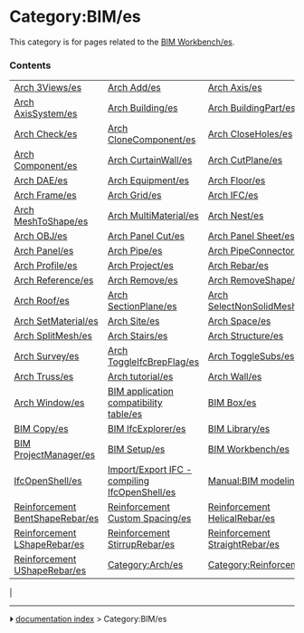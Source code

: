 # Category:BIM/es
This category is for pages related to the [BIM Workbench/es](BIM_Workbench/es.md).

### Contents

|     |     |     |
| --- | --- | --- |
| [Arch 3Views/es](Arch_3Views/es.md) | [Arch Add/es](Arch_Add/es.md) | [Arch Axis/es](Arch_Axis/es.md) |
| [Arch AxisSystem/es](Arch_AxisSystem/es.md) | [Arch Building/es](Arch_Building/es.md) | [Arch BuildingPart/es](Arch_BuildingPart/es.md) |
| [Arch Check/es](Arch_Check/es.md) | [Arch CloneComponent/es](Arch_CloneComponent/es.md) | [Arch CloseHoles/es](Arch_CloseHoles/es.md) |
| [Arch Component/es](Arch_Component/es.md) | [Arch CurtainWall/es](Arch_CurtainWall/es.md) | [Arch CutPlane/es](Arch_CutPlane/es.md) |
| [Arch DAE/es](Arch_DAE/es.md) | [Arch Equipment/es](Arch_Equipment/es.md) | [Arch Floor/es](Arch_Floor/es.md) |
| [Arch Frame/es](Arch_Frame/es.md) | [Arch Grid/es](Arch_Grid/es.md) | [Arch IFC/es](Arch_IFC/es.md) |
| [Arch MeshToShape/es](Arch_MeshToShape/es.md) | [Arch MultiMaterial/es](Arch_MultiMaterial/es.md) | [Arch Nest/es](Arch_Nest/es.md) |
| [Arch OBJ/es](Arch_OBJ/es.md) | [Arch Panel Cut/es](Arch_Panel_Cut/es.md) | [Arch Panel Sheet/es](Arch_Panel_Sheet/es.md) |
| [Arch Panel/es](Arch_Panel/es.md) | [Arch Pipe/es](Arch_Pipe/es.md) | [Arch PipeConnector/es](Arch_PipeConnector/es.md) |
| [Arch Profile/es](Arch_Profile/es.md) | [Arch Project/es](Arch_Project/es.md) | [Arch Rebar/es](Arch_Rebar/es.md) |
| [Arch Reference/es](Arch_Reference/es.md) | [Arch Remove/es](Arch_Remove/es.md) | [Arch RemoveShape/es](Arch_RemoveShape/es.md) |
| [Arch Roof/es](Arch_Roof/es.md) | [Arch SectionPlane/es](Arch_SectionPlane/es.md) | [Arch SelectNonSolidMeshes/es](Arch_SelectNonSolidMeshes/es.md) |
| [Arch SetMaterial/es](Arch_SetMaterial/es.md) | [Arch Site/es](Arch_Site/es.md) | [Arch Space/es](Arch_Space/es.md) |
| [Arch SplitMesh/es](Arch_SplitMesh/es.md) | [Arch Stairs/es](Arch_Stairs/es.md) | [Arch Structure/es](Arch_Structure/es.md) |
| [Arch Survey/es](Arch_Survey/es.md) | [Arch ToggleIfcBrepFlag/es](Arch_ToggleIfcBrepFlag/es.md) | [Arch ToggleSubs/es](Arch_ToggleSubs/es.md) |
| [Arch Truss/es](Arch_Truss/es.md) | [Arch tutorial/es](Arch_tutorial/es.md) | [Arch Wall/es](Arch_Wall/es.md) |
| [Arch Window/es](Arch_Window/es.md) | [BIM application compatibility table/es](BIM_application_compatibility_table/es.md) | [BIM Box/es](BIM_Box/es.md) |
| [BIM Copy/es](BIM_Copy/es.md) | [BIM IfcExplorer/es](BIM_IfcExplorer/es.md) | [BIM Library/es](BIM_Library/es.md) |
| [BIM ProjectManager/es](BIM_ProjectManager/es.md) | [BIM Setup/es](BIM_Setup/es.md) | [BIM Workbench/es](BIM_Workbench/es.md) |
| [IfcOpenShell/es](IfcOpenShell/es.md) | [Import/Export IFC - compiling IfcOpenShell/es](Import/Export_IFC_-_compiling_IfcOpenShell/es.md) | [Manual:BIM modeling/es](Manual_BIM_modeling/es.md) |
| [Reinforcement BentShapeRebar/es](Reinforcement_BentShapeRebar/es.md) | [Reinforcement Custom Spacing/es](Reinforcement_Custom_Spacing/es.md) | [Reinforcement HelicalRebar/es](Reinforcement_HelicalRebar/es.md) |
| [Reinforcement LShapeRebar/es](Reinforcement_LShapeRebar/es.md) | [Reinforcement StirrupRebar/es](Reinforcement_StirrupRebar/es.md) | [Reinforcement StraightRebar/es](Reinforcement_StraightRebar/es.md) |
| [Reinforcement UShapeRebar/es](Reinforcement_UShapeRebar/es.md) | [Category:Arch/es](Category_Arch/es.md) | [Category:Reinforcement/es](Category_Reinforcement/es.md) |
|



---
⏵ [documentation index](../README.md) > Category:BIM/es
